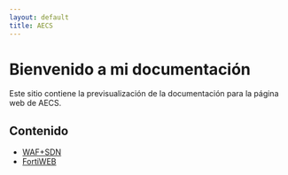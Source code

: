 ```yaml
---
layout: default
title: AECS
---
```


# Bienvenido a mi documentación 

Este sitio contiene la previsualización de la documentación para la página web de AECS.

## Contenido

- [WAF+SDN](FortiDoc.md)
- [FortiWEB](fortiweb.md)

